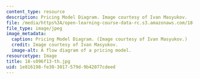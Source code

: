 ```yaml
---
content_type: resource
description: Pricing Model Diagram. Image courtesy of Ivan Masyukov.
file: /media/https%3A/open-learning-course-data-rc.s3.amazonaws.com/18-s096-topics-in-mathematics-with-applications-in-finance-fall-2013/1e816198fe303017579d9b42077cdeed_18-s096f13-th.jpg
file_type: image/jpeg
image_metadata:
  caption: Pricing Model Diagram. (Image courtesy of Ivan Masyukov.)
  credit: Image courtesy of Ivan Masyukov.
  image-alt: A flow diagram of a pricing model.
resourcetype: Image
title: 18-s096f13-th.jpg
uid: 1e816198-fe30-3017-579d-9b42077cdeed
---
```

